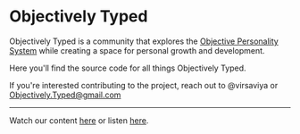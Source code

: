 # Objectively Typed

Objectively Typed is a community that explores the [Objective Personality System](https://www.objectivepersonality.com/) while creating a space for personal growth and development.

Here you'll find the source code for all things Objectively Typed.

If you're interested contributing to the project, reach out to @virsaviya or Objectively.Typed@gmail.com

---

Watch our content [here](https://www.youtube.com/channel/UCldvU66GJkprg81_JM7oBNg) or listen [here](https://www.objectivelytyped.com/).
